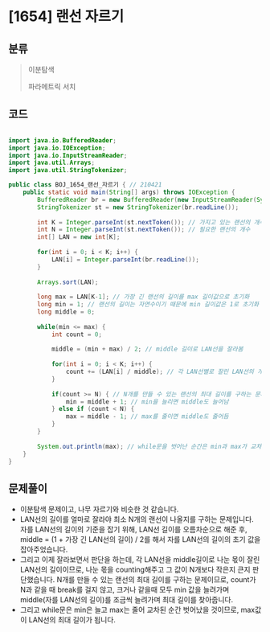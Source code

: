 # [1654] 랜선 자르기

## 분류
> 이분탐색
>
> 파라메트릭 서치

## 코드
```java

import java.io.BufferedReader;
import java.io.IOException;
import java.io.InputStreamReader;
import java.util.Arrays;
import java.util.StringTokenizer;

public class BOJ_1654_랜선_자르기 { // 210421
	public static void main(String[] args) throws IOException {
		BufferedReader br = new BufferedReader(new InputStreamReader(System.in));
		StringTokenizer st = new StringTokenizer(br.readLine());
		
		int K = Integer.parseInt(st.nextToken()); // 가지고 있는 랜선의 개수
		int N = Integer.parseInt(st.nextToken()); // 필요한 랜선의 개수
		int[] LAN = new int[K];
		
		for(int i = 0; i < K; i++) {
			LAN[i] = Integer.parseInt(br.readLine());
		}
		
		Arrays.sort(LAN);
		
		long max = LAN[K-1]; // 가장 긴 랜선의 길이를 max 길이값으로 초기화
		long min = 1; // 랜선의 길이는 자연수이기 때문에 min 길이값은 1로 초기화
		long middle = 0;
		
		while(min <= max) {
			int count = 0;
			
			middle = (min + max) / 2; // middle 길이로 LAN선을 잘라봄
			
			for(int i = 0; i < K; i++) {
				count += (LAN[i] / middle); // 각 LAN선별로 잘린 LAN선의 개수를 counting
			}
			
			if(count >= N) { // N개를 만들 수 있는 랜선의 최대 길이를 구하는 문제이므로, ==로 break 걸지 않고 middle(자를 랜선의 길이) 길이를 늘려서 계속 검사해 봄
				min = middle + 1; // min을 늘리면 middle도 늘어남
			} else if (count < N) {
				max = middle - 1; // max를 줄이면 middle도 줄어듬
			}
		}
		
		System.out.println(max); // while문을 벗어난 순간은 min과 max가 교차된 순간이므로, max값이 LAN선의 최대 길이
	}
}

```

## 문제풀이
- 이분탐색 문제이고, 나무 자르기와 비슷한 것 같습니다.
- LAN선의 길이를 얼마로 잘라야 최소 N개의 랜선이 나올지를 구하는 문제입니다. 자를 LAN선의 길이의 기준을 잡기 위해, LAN선 길이를 오름차순으로 해준 후, middle = (1 + 가장 긴 LAN선의 길이) / 2를 해서 자를 LAN선의 길이의 초기 값을 잡아주었습니다.
- 그리고 이제 잘라보면서 판단을 하는데, 각 LAN선을 middle길이로 나눈 몫이 잘린 LAN선의 길이이므로, 나눈 몫을 counting해주고 그 값이 N개보다 작은지 큰지 판단했습니다. N개를 만들 수 있는 랜선의 최대 길이를 구하는 문제이므로, count가 N과 같을 때 break를 걸지 않고, 크거나 같을때 모두 min 값을 늘려가며 middle(자를 LAN선의 길이)를 조금씩 늘려가며 최대 길이를 찾아줍니다.
- 그리고 while문은 min은 늘고 max는 줄어 교차된 순간 벗어났을 것이므로, max값이 LAN선의 최대 길이가 됩니다.